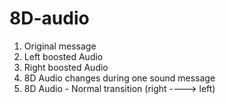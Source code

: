 # 8D-audio
1. Original message
2. Left boosted Audio
3. Right boosted Audio
4. 8D Audio changes during one sound message
5. 8D Audio - Normal transition (right ----> left)
